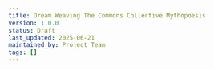 ```yaml
---
title: Dream Weaving The Commons Collective Mythopoesis
version: 1.0.0
status: Draft
last_updated: 2025-06-21
maintained_by: Project Team
tags: []
---
```

